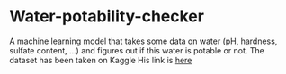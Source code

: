# Water-potability-checker
A machine learning model that takes some data on water (pH, hardness, sulfate content, ...) and figures out if this water is potable or not. The dataset has been taken on Kaggle
His link is [here](https://www.kaggle.com/adityakadiwal/water-potability/code?datasetId=1292407&sortBy=voteCount)
